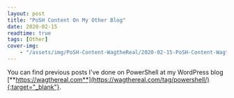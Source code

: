 ```yaml
---
layout: post
title: "PoSH Content On My Other Blog"
date: 2020-02-15
readtime: true
tags: [Other]
cover-img:
    - "/assets/img/PoSH-Content-WagtheReal/2020-02-15-PoSH-Content-WagtheReal.jpg" : "Pixabay"
---
```


You can find previous posts I've done on PowerShell at my WordPress blog [**https://wagthereal.com**](https://wagthereal.com/tag/powershell/){:target="_blank"}.